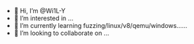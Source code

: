 - 👋 Hi, I’m @Wi1L-Y
- 👀 I’m interested in ...
- 🌱 I’m currently learning fuzzing/linux/v8/qemu/windows……
- 💞️ I’m looking to collaborate on ...

<!---
Wi1L-Y/Wi1L-Y is a ✨ special ✨ repository because its `README.md` (this file) appears on your GitHub profile.
You can click the Preview link to take a look at your changes.
--->

